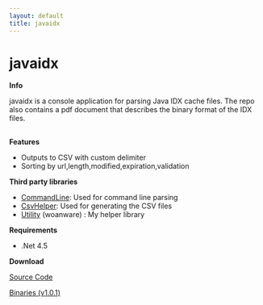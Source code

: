 ```yaml
---
layout: default
title: javaidx
---
```


# javaidx

**Info**

javaidx is a console application for parsing Java IDX cache files. The repo also contains a pdf document that describes the binary format of the IDX files. 

## [](https://github.com/woanware/javaidx#features)
**Features**

  - Outputs to CSV with custom delimiter
  - Sorting by url,length,modified,expiration,validation

**Third party libraries**

  - [CommandLine](https://github.com/gsscoder/commandline): Used for command line parsing
  - [CsvHelper](https://github.com/JoshClose/CsvHelper): Used for generating the CSV files
  - [Utility](/) (woanware) : My helper library

**Requirements**

  - .Net 4.5

**Download**

[Source Code](https://github.com/woanware/javaidx)

[Binaries (v1.0.1)](/downloads/javaidex.v.1.0.1.zip)
